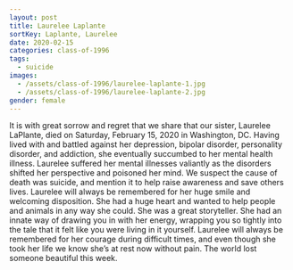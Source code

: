 ```yaml
---
layout: post
title: Laurelee Laplante
sortKey: Laplante, Laurelee
date: 2020-02-15
categories: class-of-1996
tags:
  - suicide
images:
  - /assets/class-of-1996/laurelee-laplante-1.jpg
  - /assets/class-of-1996/laurelee-laplante-2.jpg
gender: female
---
```

It is with great sorrow and regret that we share that our sister, Laurelee LaPlante, died on Saturday, February 15, 2020 in Washington, DC. Having lived with and battled against her depression, bipolar disorder, personality disorder, and addiction, she eventually succumbed to her mental health illness. Laurelee suffered her mental illnesses valiantly as the disorders shifted her perspective and poisoned her mind. We suspect the cause of death was suicide, and mention it to help raise awareness and save others lives. Laurelee will always be remembered for her huge smile and welcoming disposition. She had a huge heart and wanted to help people and animals in any way she could. She was a great storyteller. She had an innate way of drawing you in with her energy, wrapping you so tightly into the tale that it felt like you were living in it yourself. Laurelee will always be remembered for her courage during difficult times, and even though she took her life we know she’s at rest now without pain. The world lost someone beautiful this week.
